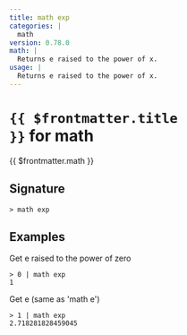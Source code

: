 ```yaml
---
title: math exp
categories: |
  math
version: 0.78.0
math: |
  Returns e raised to the power of x.
usage: |
  Returns e raised to the power of x.
---
```


# <code>{{ $frontmatter.title }}</code> for math

<div class='command-title'>{{ $frontmatter.math }}</div>

## Signature

```> math exp ```

## Examples

Get e raised to the power of zero
```shell
> 0 | math exp
1
```

Get e (same as 'math e')
```shell
> 1 | math exp
2.718281828459045
```
